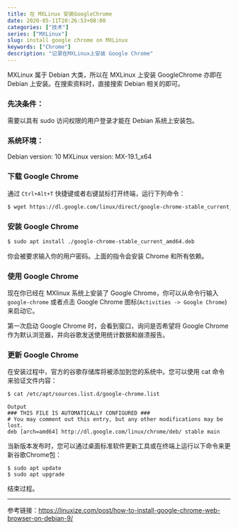 ```yaml
---
title: 在 MXLinux 安装GoogleChrome
date: 2020-05-11T20:26:53+08:00
categories: ["技术"]
series: ["MXLinux"]
slug: install google chrome on MXLinux
keywords: ["Chrome"]
description: "记录在MXLinux上安装 Google Chrome"
---
```


MXLinux 属于 Debian 大类，所以在 MXLinux 上安装 GoogleChrome 亦即在 Debian 上安装。在搜索资料时，直接搜索 Debian 相关的即可。

### 先决条件：

需要以具有 sudo 访问权限的用户登录才能在 Debian 系统上安装包。

### 系统环境：

Debian version: 10
MXLinux version: MX-19.1_x64

### 下载 Google Chrome

通过 `Ctrl+Alt+T` 快捷键或者右键鼠标打开终端，运行下列命令：

```bash
$ wget https://dl.google.com/linux/direct/google-chrome-stable_current_amd64.deb
```

### 安装 Google Chrome

```bash
$ sudo apt install ./google-chrome-stable_current_amd64.deb
```

你会被要求输入你的用户密码。上面的指令会安装 Chrome 和所有依赖。

### 使用 Google Chrome

现在你已经在 MXlinux 系统上安装了 Google Chrome，你可以从命令行输入 `google-chrome` 或者点击 Google Chrome 图标(`Activities -> Google Chrome`)来启动它。

第一次启动 Google Chrome 时，会看到窗口，询问是否希望将 Google Chrome 作为默认浏览器，并向谷歌发送使用统计数据和崩溃报告。

### 更新 Google Chrome

在安装过程中，官方的谷歌存储库将被添加到您的系统中。您可以使用 cat 命令来验证文件内容：

```bash
$ cat /etc/apt/sources.list.d/google-chrome.list
```

```
Output
### THIS FILE IS AUTOMATICALLY CONFIGURED ###
# You may comment out this entry, but any other modifications may be lost.
deb [arch=amd64] http://dl.google.com/linux/chrome/deb/ stable main
```

当新版本发布时，您可以通过桌面标准软件更新工具或在终端上运行以下命令来更新谷歌Chrome包：

```
$ sudo apt update
$ sudo apt upgrade
```

结束过程。

---

参考链接：https://linuxize.com/post/how-to-install-google-chrome-web-browser-on-debian-9/